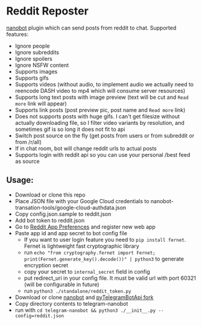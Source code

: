 # Reddit Reposter
[nanobot](https://github.com/nev3rfail/telegram-nanobot) plugin which can send posts from reddit to chat.
Supported features:
* Ignore people
* Ignore subreddits
* Ignore spoilers
* Ignore NSFW content
* Supports images
* Supports gifs
* Supports videos (without audio, to implement audio we actually need to reencode DASH video to mp4 which will consume server resources)
* Supports long text posts with image preview (text will be cut and `Read more` link will appear)
* Supports link posts (post preview pic, post name and `Read more` link)
* Does not supports posts with huge gifs. I can't get filesize without actually downloading file, so I filter video variants by resolution, and sometimes gif is so long it does not fit to api
* Switch post source on the fly (get posts from users or from subreddit or from /r/all)
* If in chat room, bot will change reddit urls to actual posts
* Supports login with reddit api so you can use your personal /best feed as source


## Usage:
* Download or clone this repo
* Place JSON file with your Google Cloud credentials to nanobot-transation-tools/google-cloud-authdata.json
* Copy config.json.sample to reddit.json
* Add bot token to reddit.json
* Go to [Reddit App Preferences](https://ssl.reddit.com/prefs/apps/) and register new web app
* Paste app id and app secret to bot config file
  * If you want to user login feature you need to `pip install fernet`. Fernet is lightweight fast cryptographic library
  * run `echo "from cryptography.fernet import Fernet; print(Fernet.generate_key().decode())" | python3` to generate encryption secret
  * copy your secret to `internal_secret` field in config
  * put redirect_uri in your config file. It must be valid url with port 60321 (will be configurable in future)
  * run `python3 ./standalone/reddit_token.py`
* Download or clone [nanobot](https://github.com/nev3rfail/telegram-nanobot) and [pyTelegramBotApi fork](https://github.com/nev3rfail/pyTelegramBotApi)
* Copy directory contents to telegram-nanobot
* run with `cd telegram-nanobot && python3 ./__init__.py --config=reddit.json`

